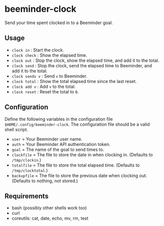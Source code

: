 beeminder-clock
===============

Send your time spent clocked in to a Beeminder goal.

Usage
---------------
 - `clock in`      : Start the clock.
 - `clock check`   : Show the elapsed time.
 - `clock out`     : Stop the clock, show the elapsed time, and add it to the total.
 - `clock send`    : Stop the clock, send the elapsed time to Beeminder, and add it to the total.
 - `clock sendv v` : Send `v` to Beeminder.
 - `clock total`   : Show the total elapsed time since the last reset.
 - `clock add v`   : Add `v` to the total.
 - `clock reset`   : Reset the total to `0`.

Configuration
---------------
  Define the following variables in the configuration file `$HOME/.config/beeminder-clock`.
  The configuration file should be a valid shell script.

  - `user`       = Your Beeminder user name.
  - `auth`       = Your Beeminder API authentication token.
  - `goal`       = The name of the goal to send times to.
  - `clockfile`  = The file to store the date in when clocking in. (Defaults to `/tmp/clockin`.)
  - `totalfile`  = The file to store the total elapsed time. (Defaults to `/tmp/clocktotal`.)
  - `backupfile` = The file to store the previous date when clocking out. (Defaults to nothing, not stored.)

Requirements
----------------
  - bash (possibly other shells work too)
  - curl
  - coreutils: cat, date, echo, mv, rm, test
